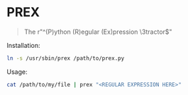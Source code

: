 # PREX
> The r"^(P)ython (R)egular (Ex)pression \3tractor$"

Installation:
```sh
ln -s /usr/sbin/prex /path/to/prex.py
```

Usage:
```sh
cat /path/to/my/file | prex "<REGULAR EXPRESSION HERE>"
```
